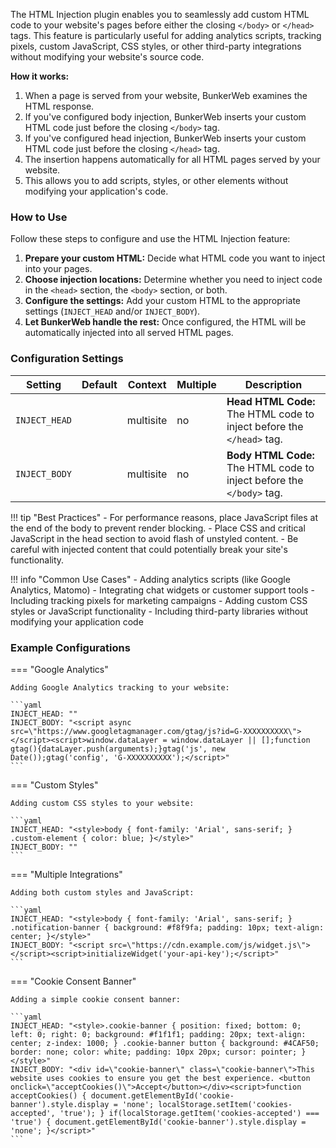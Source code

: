 The HTML Injection plugin enables you to seamlessly add custom HTML code to your website's pages before either the closing `</body>` or `</head>` tags. This feature is particularly useful for adding analytics scripts, tracking pixels, custom JavaScript, CSS styles, or other third-party integrations without modifying your website's source code.

**How it works:**

1. When a page is served from your website, BunkerWeb examines the HTML response.
2. If you've configured body injection, BunkerWeb inserts your custom HTML code just before the closing `</body>` tag.
3. If you've configured head injection, BunkerWeb inserts your custom HTML code just before the closing `</head>` tag.
4. The insertion happens automatically for all HTML pages served by your website.
5. This allows you to add scripts, styles, or other elements without modifying your application's code.

### How to Use

Follow these steps to configure and use the HTML Injection feature:

1. **Prepare your custom HTML:** Decide what HTML code you want to inject into your pages.
2. **Choose injection locations:** Determine whether you need to inject code in the `<head>` section, the `<body>` section, or both.
3. **Configure the settings:** Add your custom HTML to the appropriate settings (`INJECT_HEAD` and/or `INJECT_BODY`).
4. **Let BunkerWeb handle the rest:** Once configured, the HTML will be automatically injected into all served HTML pages.

### Configuration Settings

| Setting       | Default | Context   | Multiple | Description                                                           |
| ------------- | ------- | --------- | -------- | --------------------------------------------------------------------- |
| `INJECT_HEAD` |         | multisite | no       | **Head HTML Code:** The HTML code to inject before the `</head>` tag. |
| `INJECT_BODY` |         | multisite | no       | **Body HTML Code:** The HTML code to inject before the `</body>` tag. |

!!! tip "Best Practices"
    - For performance reasons, place JavaScript files at the end of the body to prevent render blocking.
    - Place CSS and critical JavaScript in the head section to avoid flash of unstyled content.
    - Be careful with injected content that could potentially break your site's functionality.

!!! info "Common Use Cases"
    - Adding analytics scripts (like Google Analytics, Matomo)
    - Integrating chat widgets or customer support tools
    - Including tracking pixels for marketing campaigns
    - Adding custom CSS styles or JavaScript functionality
    - Including third-party libraries without modifying your application code

### Example Configurations

=== "Google Analytics"

    Adding Google Analytics tracking to your website:

    ```yaml
    INJECT_HEAD: ""
    INJECT_BODY: "<script async src=\"https://www.googletagmanager.com/gtag/js?id=G-XXXXXXXXXX\"></script><script>window.dataLayer = window.dataLayer || [];function gtag(){dataLayer.push(arguments);}gtag('js', new Date());gtag('config', 'G-XXXXXXXXXX');</script>"
    ```

=== "Custom Styles"

    Adding custom CSS styles to your website:

    ```yaml
    INJECT_HEAD: "<style>body { font-family: 'Arial', sans-serif; } .custom-element { color: blue; }</style>"
    INJECT_BODY: ""
    ```

=== "Multiple Integrations"

    Adding both custom styles and JavaScript:

    ```yaml
    INJECT_HEAD: "<style>body { font-family: 'Arial', sans-serif; } .notification-banner { background: #f8f9fa; padding: 10px; text-align: center; }</style>"
    INJECT_BODY: "<script src=\"https://cdn.example.com/js/widget.js\"></script><script>initializeWidget('your-api-key');</script>"
    ```

=== "Cookie Consent Banner"

    Adding a simple cookie consent banner:

    ```yaml
    INJECT_HEAD: "<style>.cookie-banner { position: fixed; bottom: 0; left: 0; right: 0; background: #f1f1f1; padding: 20px; text-align: center; z-index: 1000; } .cookie-banner button { background: #4CAF50; border: none; color: white; padding: 10px 20px; cursor: pointer; }</style>"
    INJECT_BODY: "<div id=\"cookie-banner\" class=\"cookie-banner\">This website uses cookies to ensure you get the best experience. <button onclick=\"acceptCookies()\">Accept</button></div><script>function acceptCookies() { document.getElementById('cookie-banner').style.display = 'none'; localStorage.setItem('cookies-accepted', 'true'); } if(localStorage.getItem('cookies-accepted') === 'true') { document.getElementById('cookie-banner').style.display = 'none'; }</script>"
    ```
